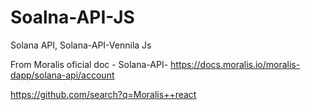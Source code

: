 # Soalna-API-JS
Solana API, Solana-API-Vennila Js


From Moralis oficial doc  - Solana-API- https://docs.moralis.io/moralis-dapp/solana-api/account


https://github.com/search?q=Moralis++react
